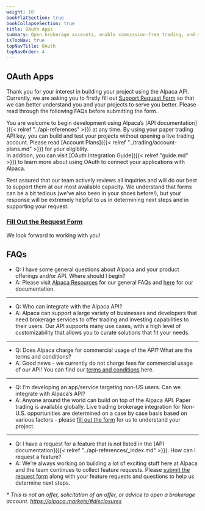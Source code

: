 ```yaml
---
weight: 10
bookFlatSection: true
bookCollapseSection: true
title: OAuth Apps
summary: Open brokerage accounts, enable commission-free trading, and manage the ongoing user experience with Alpaca Broker API
isTopNav: true
topNavTitle: OAuth
topNavOrder: 4
---
```


## OAuth Apps

Thank you for your interest in building your project using the Alpaca API. Currently, we are asking you to firstly fill out [Support Request Form](https://alpacamarkets.typeform.com/to/y2O8bdBA) so that we can better understand you and your projects to serve you better. Please read through the following FAQs before submitting the form.

You are welcome to begin development using Alpaca’s [API documentation]({{< relref "../api-references" >}}) at any time. By using your paper trading API key, you can build and test your projects without opening a live trading account. Please read [Account Plans]({{< relref "../trading/account-plans.md" >}}) for your eligiblity.  
In addition, you can visit [OAuth Integration Guide]({{< relref "guide.md" >}}) to learn more about using OAuth to connect your applications with Alpaca. 

Rest assured that our team actively reviews all inquiries and will do our best to support them at our most available capacity. We understand that forms can be a bit tedious (we've also been in your shoes before!), but your response will be extremely helpful to us in determining next steps and in supporting your request.

### [Fill Out the Request Form](https://alpacamarkets.typeform.com/to/y2O8bdBA)

We look forward to working with you!


## FAQs

- Q: I have some general questions about Alpaca and your product offerings and/or API. Where should I begin? 
- A: Please visit [Alpaca Resources](https://alpaca.markets/learn/) for our general FAQs and [here](https://alpaca.markets/docs/) for our documentation.

----

- Q: Who can integrate with the Alpaca API? 
- A: Alpaca can support a large variety of businesses and developers that need brokerage services to offer trading and investing capabilities to their users. Our API supports many use cases, with a high level of customizability that allows you to curate solutions that fit your needs. 

----

- Q: Does Alpaca charge for commercial usage of the API? What are the terms and conditions?
- A: Good news - we currently do not charge fees for commercial usage of our API! You can find our [terms and conditions](https://files.alpaca.markets/disclosures/alpaca_terms_and_conditions.pdf) here.

----

- Q: I’m developing an app/service targeting non-US users. Can we integrate with Alpaca’s API? 
- A: Anyone around the world can build on top of the Alpaca API. Paper trading is available globally. Live trading brokerage integration for Non-U.S. opportunities are determined on a case by case basis based on various factors - please [fill out the form](https://alpacamarkets.typeform.com/to/y2O8bdBA) for us to understand your project. 

----

- Q: I have a request for a feature that is not listed in the [API documentation]({{< relref "../api-references/_index.md" >}}). How can I request a feature?
- A: We’re always working on building a lot of exciting stuff here at Alpaca and the team continues to collect feature requests. Please [submit the request form](https://alpacamarkets.typeform.com/to/y2O8bdBA) along with your feature requests and questions to help us determine next steps. 

<i>\* This is not an offer, solicitation of an offer, or advice to open a brokerage account. https://alpaca.markets/#disclosures </i>
